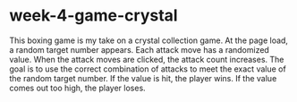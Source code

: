 # week-4-game-crystal

This boxing game is my take on a crystal collection game. At the page load, a random target number appears. Each attack move has a randomized value. When the attack moves are clicked, the attack count increases. The goal is to use the correct combination of attacks to meet the exact value of the random target number. If the value is hit, the player wins. If the value comes out too high, the player loses.
